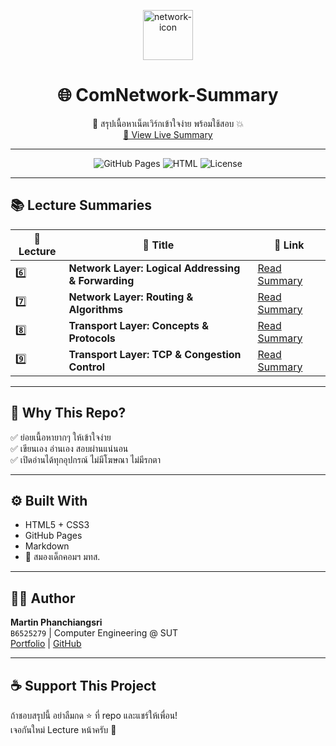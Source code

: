<p align="center">
  <img src="https://blog.greencloudvps.com/wp-content/uploads/2022/04/computer-networking.png" alt="network-icon" width="80"/>
</p>

<h1 align="center">🌐 ComNetwork-Summary</h1>

<p align="center">
  🧠 สรุปเนื้อหาเน็ตเวิร์กเข้าใจง่าย พร้อมใช้สอบ 💥  
  <br>
  <a href="https://martinnezsavemaiwai.github.io/ComNetwork-Summary/">🔗 View Live Summary</a>
</p>

---

<p align="center">
  <img alt="GitHub Pages" src="https://img.shields.io/badge/Hosted-GitHub%20Pages-blue?logo=github">
  <img alt="HTML" src="https://img.shields.io/badge/Built%20with-HTML%20%26%20CSS-orange?logo=html5">
  <img alt="License" src="https://img.shields.io/badge/License-MIT-green">
</p>

---

## 📚 Lecture Summaries

| 🔢 Lecture | 📝 Title | 🔗 Link |
|-----------|----------|--------|
| 6️⃣ | **Network Layer: Logical Addressing & Forwarding** | [Read Summary](https://martinnezsavemaiwai.github.io/ComNetwork-Summary/lecture6.html) |
| 7️⃣ | **Network Layer: Routing & Algorithms** | [Read Summary](https://martinnezsavemaiwai.github.io/ComNetwork-Summary/lecture7.html) |
| 8️⃣ | **Transport Layer: Concepts & Protocols** | [Read Summary](https://martinnezsavemaiwai.github.io/ComNetwork-Summary/lecture8.html) |
| 9️⃣ | **Transport Layer: TCP & Congestion Control** | [Read Summary](https://martinnezsavemaiwai.github.io/ComNetwork-Summary/lecture9.html) |

---

## 🎯 Why This Repo?

✅ ย่อยเนื้อหายากๆ ให้เข้าใจง่าย  
✅ เขียนเอง อ่านเอง สอบผ่านแน่นอน  
✅ เปิดอ่านได้ทุกอุปกรณ์ ไม่มีโฆษณา ไม่มีรกตา

---

## ⚙️ Built With

- HTML5 + CSS3
- GitHub Pages
- Markdown
- 🧠 สมองเด็กคอมฯ มทส.

---

## 👨‍💻 Author

**Martin Phanchiangsri**  
`B6525279` | Computer Engineering @ SUT  
[Portfolio](https://martinnezsavemaiwai.github.io/) | [GitHub](https://github.com/martinnezsavemaiwai)

---

## ☕ Support This Project

ถ้าชอบสรุปนี้ อย่าลืมกด ⭐ ที่ repo และแชร์ให้เพื่อน!  
เจอกันใหม่ Lecture หน้าครับ 🚀

